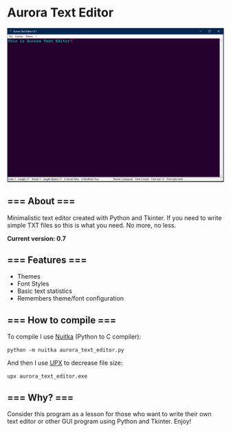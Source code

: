 # Aurora Text Editor
<img src = "https://github.com/QuantumWizard888/Aurora-Text-Editor/blob/main/preview.PNG">

## === About ===
Minimalistic text editor created with Python and Tkinter. If you need to write simple TXT files so this is what you need. No more, no less.

**Current version: 0.7**

## === Features ===
- Themes
- Font Styles
- Basic text statistics
- Remembers theme/font configuration

## === How to compile ===
To compile I use [Nuitka](https://nuitka.net/) (Python to C compiler):
```
python -m nuitka aurora_text_editor.py
```
And then I use [UPX](https://upx.github.io/) to decrease file size:
```
upx aurora_text_editor.exe
```

## === Why? ===
Consider this program as a lesson for those who want to write their own text editor or other GUI program using Python and Tkinter. Enjoy!
